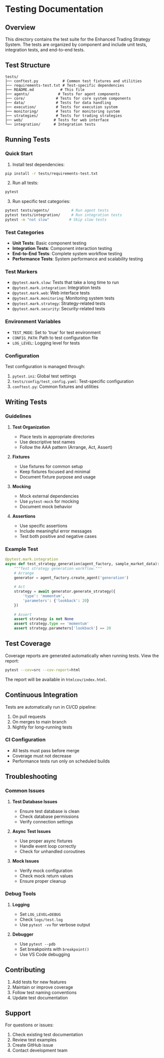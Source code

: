 # Testing Documentation

## Overview

This directory contains the test suite for the Enhanced Trading Strategy System. The tests are organized by component and include unit tests, integration tests, and end-to-end tests.

## Test Structure

```
tests/
├── conftest.py           # Common test fixtures and utilities
├── requirements-test.txt # Test-specific dependencies
├── README.md            # This file
├── agents/             # Tests for agent components
├── core/              # Tests for core system components
├── data/              # Tests for data handling
├── execution/         # Tests for execution system
├── monitoring/        # Tests for monitoring system
├── strategies/        # Tests for trading strategies
├── web/              # Tests for web interface
└── integration/      # Integration tests
```

## Running Tests

### Quick Start

1. Install test dependencies:
```bash
pip install -r tests/requirements-test.txt
```

2. Run all tests:
```bash
pytest
```

3. Run specific test categories:
```bash
pytest tests/agents/          # Run agent tests
pytest tests/integration/     # Run integration tests
pytest -m "not slow"         # Skip slow tests
```

### Test Categories

- **Unit Tests**: Basic component testing
- **Integration Tests**: Component interaction testing
- **End-to-End Tests**: Complete system workflow testing
- **Performance Tests**: System performance and scalability testing

### Test Markers

- `@pytest.mark.slow`: Tests that take a long time to run
- `@pytest.mark.integration`: Integration tests
- `@pytest.mark.web`: Web interface tests
- `@pytest.mark.monitoring`: Monitoring system tests
- `@pytest.mark.strategy`: Strategy-related tests
- `@pytest.mark.security`: Security-related tests

### Environment Variables

- `TEST_MODE`: Set to 'true' for test environment
- `CONFIG_PATH`: Path to test configuration file
- `LOG_LEVEL`: Logging level for tests

### Configuration

Test configuration is managed through:
1. `pytest.ini`: Global test settings
2. `tests/config/test_config.yaml`: Test-specific configuration
3. `conftest.py`: Common fixtures and utilities

## Writing Tests

### Guidelines

1. **Test Organization**
   - Place tests in appropriate directories
   - Use descriptive test names
   - Follow the AAA pattern (Arrange, Act, Assert)

2. **Fixtures**
   - Use fixtures for common setup
   - Keep fixtures focused and minimal
   - Document fixture purpose and usage

3. **Mocking**
   - Mock external dependencies
   - Use `pytest-mock` for mocking
   - Document mock behavior

4. **Assertions**
   - Use specific assertions
   - Include meaningful error messages
   - Test both positive and negative cases

### Example Test

```python
@pytest.mark.integration
async def test_strategy_generation(agent_factory, sample_market_data):
    """Test strategy generation workflow."""
    # Arrange
    generator = agent_factory.create_agent('generation')
    
    # Act
    strategy = await generator.generate_strategy({
        'type': 'momentum',
        'parameters': {'lookback': 20}
    })
    
    # Assert
    assert strategy is not None
    assert strategy.type == 'momentum'
    assert strategy.parameters['lookback'] == 20
```

## Test Coverage

Coverage reports are generated automatically when running tests. View the report:

```bash
pytest --cov=src --cov-report=html
```

The report will be available in `htmlcov/index.html`.

## Continuous Integration

Tests are automatically run in CI/CD pipeline:

1. On pull requests
2. On merges to main branch
3. Nightly for long-running tests

### CI Configuration

- All tests must pass before merge
- Coverage must not decrease
- Performance tests run only on scheduled builds

## Troubleshooting

### Common Issues

1. **Test Database Issues**
   - Ensure test database is clean
   - Check database permissions
   - Verify connection settings

2. **Async Test Issues**
   - Use proper async fixtures
   - Handle event loop correctly
   - Check for unhandled coroutines

3. **Mock Issues**
   - Verify mock configuration
   - Check mock return values
   - Ensure proper cleanup

### Debug Tools

1. **Logging**
   - Set `LOG_LEVEL=DEBUG`
   - Check `logs/test.log`
   - Use `pytest -vv` for verbose output

2. **Debugger**
   - Use `pytest --pdb`
   - Set breakpoints with `breakpoint()`
   - Use VS Code debugging

## Contributing

1. Add tests for new features
2. Maintain or improve coverage
3. Follow test naming conventions
4. Update test documentation

## Support

For questions or issues:
1. Check existing test documentation
2. Review test examples
3. Create GitHub issue
4. Contact development team